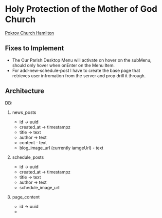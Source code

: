 # Holy Protection of the Mother of God Church

<a href="https://pokrov-church-hamilton.netlify.app" target="_blank">Pokrov Church Hamilton</a>

## Fixes to Implement

- The Our Parish Desktop Menu will activate on hover on the subMenu, should only hover when onEnter on the Menu Item.
- For add-new-schedule-post I have to create the base page that retrieves user infromation from the server and prop drill it through.

## Architecture

DB:

1. news_posts
   - id -> uuid
   - created_at -> timestampz
   - title -> text
   - author -> text
   - content - text
   - blog_image_url (currently iamgeUrl) - text

2. schedule_posts
    - id -> uuid
    - created_at -> timestampz
    - title -> text
    - author -> text
    - schedule_image_url

3. page_content
    - id -> uuid
    - 

